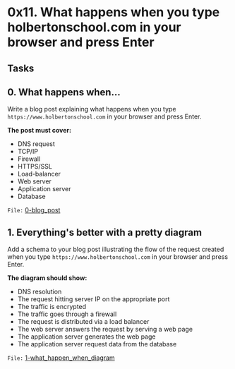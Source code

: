 # 0x11. What happens when you type holbertonschool.com in your browser and press Enter

## Tasks
## 0. What happens when...
Write a blog post explaining what happens when you type `https://www.holbertonschool.com` in your browser and press Enter.

**The post must cover:**

- DNS request
- TCP/IP
- Firewall
- HTTPS/SSL
- Load-balancer
- Web server
- Application server
- Database

`File:` [0-blog_post](0-blog_post)


## 1. Everything's better with a pretty diagram
Add a schema to your blog post illustrating the flow of the request created when you type `https://www.holbertonschool.com` in your browser and press Enter.

**The diagram should show:**

-  DNS resolution
-  The request hitting server IP on the appropriate port
-  The traffic is encrypted
-  The traffic goes through a firewall
-  The request is distributed via a load balancer
-  The web server answers the request by serving a web page
-  The application server generates the web page
-  The application server request data from the database

`File:` [1-what_happen_when_diagram](1-what_happen_when_diagram)
